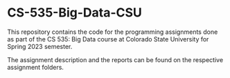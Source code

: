 # CS-535-Big-Data-CSU

This repository contains the code for the programming assignments done as part of the CS 535: Big Data course at Colorado State University for Spring 2023 semester.

The assignment description and the reports can be found on the respective assignment folders.
